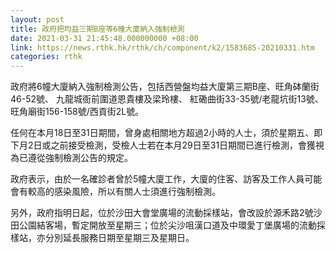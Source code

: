```yaml
---
layout: post
title: 政府把均益三期B座等6幢大廈納入強制檢測
date: 2021-03-31 21:45:48.000000000 +08:00
link: https://news.rthk.hk/rthk/ch/component/k2/1583685-20210331.htm
categories: rthk
---
```


政府將6幢大廈納入強制檢測公告，包括西營盤均益大廈第三期B座、旺角砵蘭街46-52號、 九龍城衙前圍道恩貴樓及梁玲樓、 紅磡曲街33-35號/老龍坑街13號、旺角廟街156-158號/西貢街2L號。

任何在本月18日至31日期間，曾身處相關地方超過2小時的人士，須於星期五、即下月2日或之前接受檢測，受檢人士若在本月29日至31日期間已進行檢測，會獲視為已遵從強制檢測公告的規定。

政府表示，由於一名確診者曾於5幢大廈工作，大廈的住客、訪客及工作人員可能會有較高的感染風險，所以有關人士須進行強制檢測。

另外，政府指明日起，位於沙田大會堂廣場的流動採樣站，會改設於源禾路2號沙田公園結客場，暫定開放至星期三；位於尖沙咀漢口道及中環愛丁堡廣場的流動採樣站，亦分別延長服務日期至星期三及星期日。
